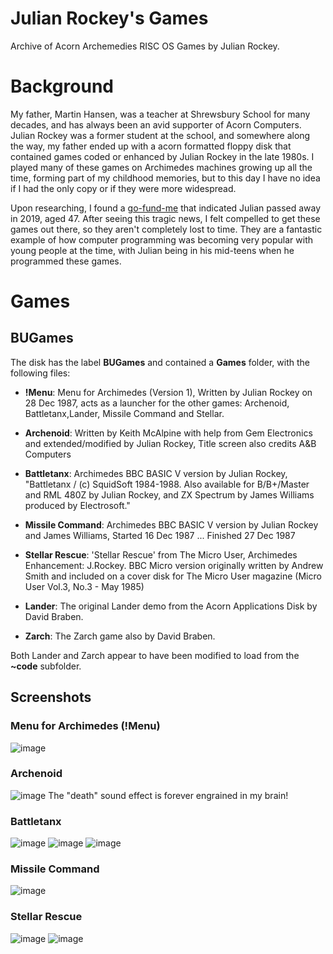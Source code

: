 # Julian Rockey's Games
Archive of Acorn Archemedies RISC OS Games by Julian Rockey.

# Background
My father, Martin Hansen, was a teacher at Shrewsbury School for many decades, and has always been an avid supporter of Acorn Computers. Julian Rockey was a former student at the school, and somewhere along the way, my father ended up with a acorn formatted floppy disk that contained games coded or enhanced by Julian Rockey in the late 1980s. I played many of these games on Archimedes machines growing up all the time, forming part of my childhood memories, but to this day I have no idea if I had the only copy or if they were more widespread.

Upon researching, I found a [go-fund-me](https://www.gofundme.com/f/fund-for-bump) that indicated Julian passed away in 2019, aged 47. After seeing this tragic news, I felt compelled to get these games out there, so they aren't completely lost to time. They are a fantastic example of how computer programming was becoming very popular with young people at the time, with Julian being in his mid-teens when he programmed these games.

# Games

## BUGames
The disk has the label **BUGames** and contained a **Games** folder, with the following files:
* **!Menu**: Menu for Archimedes (Version 1), Written by Julian Rockey on 28 Dec 1987, acts as a launcher for the other games: Archenoid, Battletanx,Lander, Missile Command and Stellar.
* **Archenoid**: Written by Keith McAlpine with help from Gem Electronics and extended/modified by Julian Rockey, Title screen also credits A&B Computers
* **Battletanx**: Archimedes BBC BASIC V version by Julian Rockey, "Battletanx / (c) SquidSoft 1984-1988. Also available for B/B+/Master and RML 480Z by Julian Rockey, and ZX Spectrum by James Williams produced by Electrosoft."
* **Missile Command**: Archimedes BBC BASIC V version by Julian Rockey and James Williams, Started 16 Dec 1987 ... Finished 27 Dec 1987
* **Stellar Rescue**: 'Stellar Rescue' from The Micro User, Archimedes Enhancement: J.Rockey. BBC Micro version originally written by	Andrew Smith and included on a cover disk for The Micro User magazine (Micro User Vol.3, No.3 - May 1985)

* **Lander**: The original Lander demo from the Acorn Applications Disk by David Braben.
* **Zarch**: The Zarch game also by David Braben.

Both Lander and Zarch appear to have been modified to load from the **~code** subfolder.

## Screenshots
### Menu for Archimedes (!Menu)
![image](https://github.com/user-attachments/assets/52a52c6b-4d7f-4bb2-aeef-f3e9774ce43c)

### Archenoid
![image](https://github.com/user-attachments/assets/b1c2e750-a788-42c8-b0e8-c50cb46f44c7)
The "death" sound effect is forever engrained in my brain!

### Battletanx
![image](https://github.com/user-attachments/assets/949a2212-1680-42ad-8a2c-7f8bb9fed813)
![image](https://github.com/user-attachments/assets/d21b52c7-c4dc-41d0-8977-142e8063c310)
![image](https://github.com/user-attachments/assets/0019eaaa-d4db-4d6b-bddb-6c93ea37a102)

### Missile Command
![image](https://github.com/user-attachments/assets/cd722c71-2643-46ee-9cb8-9248a822d218)

### Stellar Rescue
![image](https://github.com/user-attachments/assets/0d8cdbbf-55dd-465d-a170-06052adf47d8)
![image](https://github.com/user-attachments/assets/39b1e175-bdd0-46ec-bd67-80202e834b0a)







